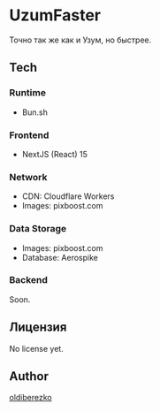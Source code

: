 # UzumFaster

Точно так же как и Узум, но быстрее.

## Tech

### Runtime

- Bun.sh

### Frontend

- NextJS (React) 15

### Network

- CDN: Cloudflare Workers
- Images: pixboost.com

### Data Storage

- Images: pixboost.com
- Database: Aerospike

### Backend

Soon.

## Лицензия

No license yet.

## Author

[oldiberezko](https://github.com/oldiberezko)
